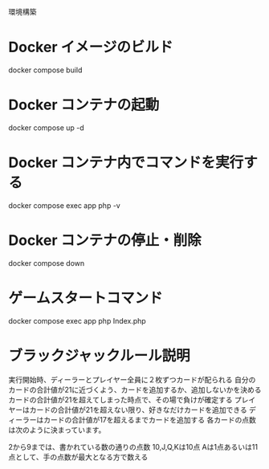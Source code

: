 環境構築

# Docker イメージのビルド
docker compose build

# Docker コンテナの起動
docker compose up -d

# Docker コンテナ内でコマンドを実行する
docker compose exec app php -v

# Docker コンテナの停止・削除
docker compose down

# ゲームスタートコマンド
docker compose exec app php Index.php

# ブラックジャックルール説明
実行開始時、ディーラーとプレイヤー全員に２枚ずつカードが配られる
自分のカードの合計値が21に近づくよう、カードを追加するか、追加しないかを決める
カードの合計値が21を超えてしまった時点で、その場で負けが確定する
プレイヤーはカードの合計値が21を超えない限り、好きなだけカードを追加できる
ディーラーはカードの合計値が17を超えるまでカードを追加する
各カードの点数は次のように決まっています。

2から9までは、書かれている数の通りの点数
10,J,Q,Kは10点
Aは1点あるいは11点として、手の点数が最大となる方で数える